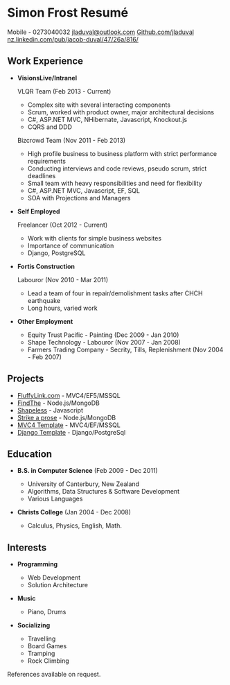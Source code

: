 Simon Frost Resumé
==================

Mobile - 0273040032
<a href="mailto:jladuval@outlook.com">jladuval@outlook.com</a>
<a href="https://github.com/jladuval">Github.com/jladuval</a>
<a href="nz.linkedin.com/pub/jacob-duval/47/26a/816/">nz.linkedin.com/pub/jacob-duval/47/26a/816/</a>

Work Experience
---------------

*   **VisionsLive/Intranel** 

	VLQR Team (Feb 2013 - Current)
    -   Complex site with several interacting components
	-	Scrum, worked with product owner, major architectural decisions
    -   C#, ASP.NET MVC, NHibernate, Javascript, Knockout.js
	-	CQRS and DDD

    Bizcrowd Team (Nov 2011 - Feb 2013)
    -   High profile business to business platform with strict performance requirements
    -   Conducting interviews and code reviews, pseudo scrum, strict deadlines
	-	Small team with heavy responsibilities and need for flexibility
    -   C#, ASP.NET MVC, Javascript, EF, SQL
	-	SOA with Projections and Managers

*   **Self Employed**

    Freelancer (Oct 2012 - Current)
	-	Work with clients for simple business websites
	-	Importance of communication
	-	Django, PostgreSQL
    
*   **Fortis Construction**
    
    Labouror (Nov 2010 - Mar 2011)
    -	Lead a team of four in repair/demolishment tasks after CHCH earthquake
	-	Long hours, varied work

*   **Other Employment**

	-	Equity Trust Pacific - Painting (Dec 2009 - Jan 2010)
    -   Shape Technology - Labouror (Nov 2007 - Jan 2008)
    -   Farmers Trading Company - Secrity, Tills, Replenishment (Nov 2004 - Feb 2007)
    
Projects
--------

*   <a href="http://www.fluffylink.com">FluffyLink.com</a> - MVC4/EF5/MSSQL
*   <a href="http://www.findthe.me">FindThe</a> - Node.js/MongoDB
*   <a href="http://www.shapelesscomic.com">Shapeless</a> - Javascript
*   <a href="http://www.strikeapeo.se">Strike a prose</a> - Node.js/MongoDB
*   <a href="https://github.com/jladuval/Template-Project">MVC4 Template</a> - MVC4/EF/MSSQL
*   <a href="https://github.com/jladuval/DjangoTemplate">Django Template</a> - Django/PostgreSql


Education
---------

*   **B.S. in Computer Science** (Feb 2009 - Dec 2011)
    -   University of Canterbury, New Zealand
    -   Algorithms, Data Structures & Software Development 
    -   Various Languages

*   **Christs College** (Jan 2004 - Dec 2008)
    -   Calculus, Physics, English, Math.

Interests
---------

*   **Programming**
    -  	Web Development
	-	Solution Architecture

*   **Music**
    -  	Piano, Drums

*   **Socializing**
    -  	Travelling
    -  	Board Games
	-	Tramping
	-	Rock Climbing

References available on request.